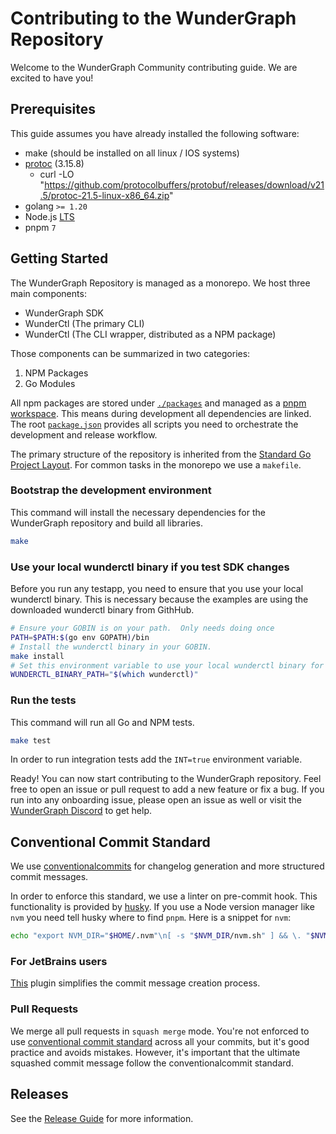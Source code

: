 # Contributing to the WunderGraph Repository

Welcome to the WunderGraph Community contributing guide. We are excited to have you!

## Prerequisites

This guide assumes you have already installed the following software:

- make (should be installed on all linux / IOS systems)
- [protoc](https://grpc.io/docs/protoc-installation/) (3.15.8)
  - curl -LO "https://github.com/protocolbuffers/protobuf/releases/download/v21.5/protoc-21.5-linux-x86_64.zip"
- golang `>= 1.20`
- Node.js [LTS](https://nodejs.org/en/about/releases/)
- pnpm `7`

## Getting Started

The WunderGraph Repository is managed as a monorepo. We host three main components:

- WunderGraph SDK
- WunderCtl (The primary CLI)
- WunderCtl (The CLI wrapper, distributed as a NPM package)

Those components can be summarized in two categories:

1. NPM Packages
2. Go Modules

All npm packages are stored under [`./packages`](./packages) and managed as a [pnpm workspace](https://pnpm.io/workspaces). This means during development all dependencies are linked.
The root [`package.json`](package.json) provides all scripts you need to orchestrate the development and release workflow.

The primary structure of the repository is inherited from the [Standard Go Project Layout](https://github.com/golang-standards/project-layout). For common tasks in the monorepo we use a `makefile`.

### Bootstrap the development environment

This command will install the necessary dependencies for the WunderGraph repository and build all libraries.

```bash
make
```

### Use your local wunderctl binary if you test SDK changes

Before you run any testapp, you need to ensure that you use your local wunderctl binary. This is necessary because the examples are using the downloaded wunderctl binary from GithHub.

```bash
# Ensure your GOBIN is on your path.  Only needs doing once
PATH=$PATH:$(go env GOPATH)/bin
# Install the wunderctl binary in your GOBIN.
make install
# Set this environment variable to use your local wunderctl binary for all calls in the SDK.
WUNDERCTL_BINARY_PATH="$(which wunderctl)"
```

### Run the tests

This command will run all Go and NPM tests.

```bash
make test
```

In order to run integration tests add the `INT=true` environment variable.

Ready! You can now start contributing to the WunderGraph repository. Feel free to open an issue or pull request to add a new feature or fix a bug.
If you run into any onboarding issue, please open an issue as well or visit the [WunderGraph Discord](https://discord.gg/Jjmc8TC) to get help.

## Conventional Commit Standard

We use [conventionalcommits](https://www.conventionalcommits.org/en/v1.0.0-beta.2/#why-use-conventional-commits) for changelog generation and more structured commit messages.

In order to enforce this standard, we use a linter on pre-commit hook. This functionality is provided by [husky](https://typicode.github.io/husky/#/). If you use a Node version manager like `nvm` you need tell husky where to find `pnpm`.
Here is a snippet for `nvm`:

```bash
echo "export NVM_DIR="$HOME/.nvm"\n[ -s "$NVM_DIR/nvm.sh" ] && \. "$NVM_DIR/nvm.sh"  # This loads nvm" > ~/.huskyrc
```

### For JetBrains users

[This](https://plugins.jetbrains.com/plugin/13389-conventional-commit) plugin simplifies the commit message creation process.

### Pull Requests

We merge all pull requests in `squash merge` mode. You're not enforced to use [conventional commit standard](https://www.conventionalcommits.org/en/v1.0.0-beta.2/#why-use-conventional-commits) across all your commits, but it's good practice and avoids mistakes. However, it's important that the ultimate squashed commit message follow the conventionalcommit standard.

## Releases

See the [Release Guide](docs/releasing.md) for more information.

